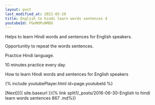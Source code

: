 ```yaml
---
layout: post
last_modified_at: 2021-03-29
title: English to hindi learn words sentences 4 
youtubeId: FGoMOPu0MDU
---
```

 
 
Helps to learn Hindi words and sentences for English speakers.

Opportunitiy to repeat the words sentences. 

Practice Hindi language. 
 
10 minutes practice every day. 
 
How to learn Hindi words and sentences for English speakers 
 
{% include youtubePlayer.html id=page.youtubeId %}
 
 
[Next]({{ site.baseurl }}{% link  split1/_posts/2016-06-30-English to hindi learn words sentences 867 .md%})
 
